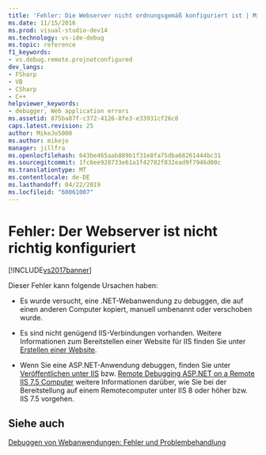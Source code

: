 ```yaml
---
title: 'Fehler: Die Webserver nicht ordnungsgemäß konfiguriert ist | Microsoft-Dokumentation'
ms.date: 11/15/2016
ms.prod: visual-studio-dev14
ms.technology: vs-ide-debug
ms.topic: reference
f1_keywords:
- vs.debug.remote.projnotconfigured
dev_langs:
- FSharp
- VB
- CSharp
- C++
helpviewer_keywords:
- debugger, Web application errors
ms.assetid: 875ba87f-c372-4126-8fe3-e33931cf26c0
caps.latest.revision: 25
author: MikeJo5000
ms.author: mikejo
manager: jillfra
ms.openlocfilehash: 643be465aab889b1f31e8fa75dba68261444bc31
ms.sourcegitcommit: 1fc6ee928733e61a1f42782f832ead9f7946d00c
ms.translationtype: MT
ms.contentlocale: de-DE
ms.lasthandoff: 04/22/2019
ms.locfileid: "60061007"
---
```

# <a name="error-the-web-server-is-not-configured-correctly"></a>Fehler: Der Webserver ist nicht richtig konfiguriert
[!INCLUDE[vs2017banner](../includes/vs2017banner.md)]

Dieser Fehler kann folgende Ursachen haben:  
  
- Es wurde versucht, eine .NET-Webanwendung zu debuggen, die auf einen anderen Computer kopiert, manuell umbenannt oder verschoben wurde.  
  
- Es sind nicht genügend IIS-Verbindungen vorhanden. Weitere Informationen zum Bereitstellen einer Website für IIS finden Sie unter [Erstellen einer Website](http://www.iis.net/learn/get-started/getting-started-with-iis/create-a-web-site).  
  
- Wenn Sie eine ASP.NET-Anwendung debuggen, finden Sie unter [Veröffentlichen unter IIS](https://docs.asp.net/en/latest/publishing/iis.html) bzw. [Remote Debugging ASP.NET on a Remote IIS 7.5 Computer](../debugger/remote-debugging-aspnet-on-a-remote-iis-7-5-computer.md) weitere Informationen darüber, wie Sie bei der Bereitstellung auf einem Remotecomputer unter IIS 8 oder höher bzw. IIS 7.5 vorgehen.  
  
## <a name="see-also"></a>Siehe auch  
 [Debuggen von Webanwendungen: Fehler und Problembehandlung](../debugger/debugging-web-applications-errors-and-troubleshooting.md)
